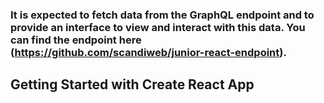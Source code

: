 ### It is expected to fetch data from the GraphQL endpoint and to provide an interface to view and interact with this data. You can find the endpoint here (https://github.com/scandiweb/junior-react-endpoint).








## Getting Started with Create React App


